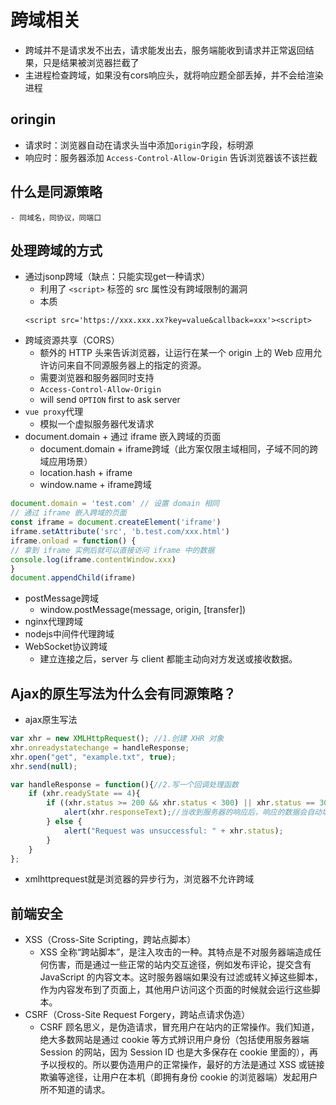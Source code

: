 # 跨域相关  
- 跨域并不是请求发不出去，请求能发出去，服务端能收到请求并正常返回结果，只是结果被浏览器拦截了
- 主进程检查跨域，如果没有cors响应头，就将响应题全部丢掉，并不会给渲染进程


## oringin
- 请求时：浏览器自动在请求头当中添加`origin`字段，标明源
- 响应时：服务器添加 `Access-Control-Allow-Origin` 告诉浏览器该不该拦截

## 什么是同源策略
    - 同域名，同协议，同端口

## 处理跨域的方式
- 通过jsonp跨域（缺点：只能实现get一种请求）
  - 利用了 `<script>` 标签的 src 属性没有跨域限制的漏洞
  - 本质
  ```  
  <script src='https://xxx.xxx.xx?key=value&callback=xxx'><script>
  ```
- 跨域资源共享（CORS）
  - 额外的 HTTP 头来告诉浏览器，让运行在某一个 origin 上的 Web 应用允许访问来自不同源服务器上的指定的资源。
  - 需要浏览器和服务器同时支持
  - `Access-Control-Allow-Origin`
  - will send `OPTION` first to ask server
- `vue proxy`代理
  - 模拟一个虚拟服务器代发请求
- document.domain + 通过 iframe 嵌入跨域的页面
  - document.domain + iframe跨域（此方案仅限主域相同，子域不同的跨域应用场景）
  - location.hash + iframe
  - window.name + iframe跨域
``` js
document.domain = 'test.com' // 设置 domain 相同
// 通过 iframe 嵌入跨域的页面
const iframe = document.createElement('iframe')
iframe.setAttribute('src', 'b.test.com/xxx.html')
iframe.onload = function() {
// 拿到 iframe 实例后就可以直接访问 iframe 中的数据
console.log(iframe.contentWindow.xxx)
}
document.appendChild(iframe)

```
- postMessage跨域
    - window.postMessage(message, origin, [transfer])
- nginx代理跨域
- nodejs中间件代理跨域
- WebSocket协议跨域
    - 建立连接之后，server 与 client 都能主动向对方发送或接收数据。

## Ajax的原生写法为什么会有同源策略？
- ajax原生写法
``` js
var xhr = new XMLHttpRequest(); //1.创建 XHR 对象
xhr.onreadystatechange = handleResponse;
xhr.open("get", "example.txt", true);
xhr.send(null);

var handleResponse = function(){//2.写一个回调处理函数
    if (xhr.readyState == 4){
        if ((xhr.status >= 200 && xhr.status < 300) || xhr.status == 304){
            alert(xhr.responseText);//当收到服务器的响应后，响应的数据会自动填充 XHR 对象的属性
        } else {
            alert("Request was unsuccessful: " + xhr.status);
        }
    }
};
```
- xmlhttprequest就是浏览器的异步行为，浏览器不允许跨域

## 前端安全 
- XSS（Cross-Site Scripting，跨站点脚本）
    - XSS 全称“跨站脚本”，是注入攻击的一种。其特点是不对服务器端造成任何伤害，而是通过一些正常的站内交互途径，例如发布评论，提交含有 JavaScript 的内容文本。这时服务器端如果没有过滤或转义掉这些脚本，作为内容发布到了页面上，其他用户访问这个页面的时候就会运行这些脚本。
- CSRF（Cross-Site Request Forgery，跨站点请求伪造）
    - CSRF 顾名思义，是伪造请求，冒充用户在站内的正常操作。我们知道，绝大多数网站是通过 cookie 等方式辨识用户身份（包括使用服务器端 Session 的网站，因为 Session ID 也是大多保存在 cookie 里面的），再予以授权的。所以要伪造用户的正常操作，最好的方法是通过 XSS 或链接欺骗等途径，让用户在本机（即拥有身份 cookie 的浏览器端）发起用户所不知道的请求。


